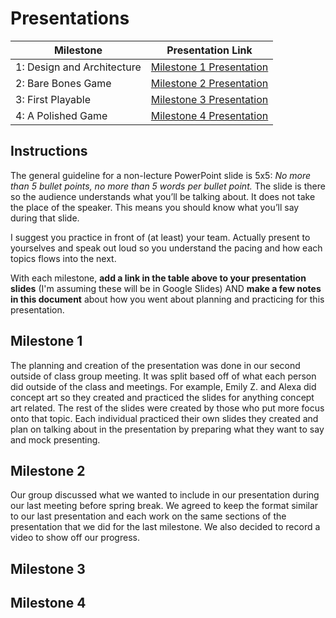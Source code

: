 # Presentations

| Milestone | Presentation Link |
|-----------|-------------------|
| 1: Design and Architecture | [Milestone 1 Presentation](https://docs.google.com/presentation/d/1gOebAI5hHMdvS1KRNkfDIXmCK7SdPW3a1ij9g-Fm3xw/edit?usp=sharing) |
| 2: Bare Bones Game | [Milestone 2 Presentation](https://docs.google.com/presentation/d/1APWOuEi4CWbLe6sKxaiqfur56ZRc5Z7aivgbUW-TQEA/edit#slide=id.p) |
| 3: First Playable | [Milestone 3 Presentation](https://docs.google.com/presentation/d/1Gx5mDTkYiS9aSs4-Zq24-1XWpaxmPmtpR3t9EUOBiNY/edit#slide=id.p) |
| 4: A Polished Game | [Milestone 4 Presentation](https://docs.google.com/presentation/d/1C-UtpFSgNtTJ_S5PN7MGXOz1_gBfyaOY80ibjPa-26E/edit?usp=sharing) |

## Instructions
The general guideline for a non-lecture PowerPoint slide is 5x5: _No more than 5 bullet points, no more than 5 words per bullet point._  The slide is there so the audience understands what you’ll be talking about.  It does not take the place of the speaker.  This means you should know what you’ll say during that slide.  

I suggest you practice in front of (at least) your team.  Actually present to yourselves and speak out loud so you understand the pacing and how each topics flows into the next.  

With each milestone, **add a link in the table above to your presentation slides** (I'm assuming these will be in Google Slides) AND **make a few notes in this document** about how you went about planning and practicing for this presentation. 

## Milestone 1
The planning and creation of the presentation was done in our second outside of class group meeting. It was split based off of what each person did outside of the class and meetings. For example, Emily Z. and Alexa did concept art so they created and practiced the slides for anything concept art related. The rest of the slides were created by those who put more focus onto that topic. Each individual practiced their own slides they created and plan on talking about in the presentation by preparing what they want to say and mock presenting.

## Milestone 2
Our group discussed what we wanted to include in our presentation during our last meeting before spring break. We agreed to keep the format similar to our last
presentation and each work on the same sections of the presentation that we did for the last milestone. We also decided to record a video to show off our progress.

## Milestone 3

## Milestone 4
